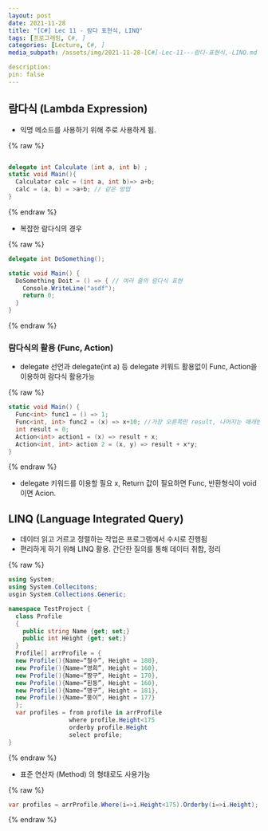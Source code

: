 ```yaml
---
layout: post
date: 2021-11-28
title: "[C#] Lec 11 - 람다 표현식, LINQ"
tags: [프로그래밍, C#, ]
categories: [Lecture, C#, ]
media_subpath: /assets/img/2021-11-28-[C#]-Lec-11---람다-표현식,-LINQ.md

description:  
pin: false
---
```



## 람다식 (Lambda Expression)

- 익명 메소드를 사용하기 위해 주로 사용하게 됨.


{% raw %}
```c#

delegate int Calculate (int a, int b) ;
static void Main(){
  Calculator calc = (int a, int b)=> a+b;
  calc = (a, b) = >a+b; // 같은 방법
}
```
{% endraw %}


- 복잡한 람다식의 경우


{% raw %}
```c#
delegate int DoSomething();

static void Main() {
  DoSomething Doit = () => { // 여러 줄의 람다식 표현
    Console.WriteLine("asdf");
    return 0;
  }
}
```
{% endraw %}



### 람다식의 활용 (Func, Action)

- delegate 선언과 delegate(int a) 등 delegate 키워드 활용없이 Func, Action을 이용하여 람다식 활용가능


{% raw %}
```c#
static void Main() {
  Func<int> func1 = () => 1;
  Func<int, int> func2 = (x) => x+10; //가장 오른쪽만 result, 나머지는 매개변수 입력형식
  int result = 0;
  Action<int> action1 = (x) => result + x;
  Action<int, int> action 2 = (x, y) => result + x*y;
}
```
{% endraw %}


- delegate 키워드를 이용할 필요 x, Return 값이 필요하면 Func, 반환형식이 void이면 Acion.

## LINQ (Language Integrated Query)

- 데이터 읽고 거르고 정렬하는 작업은 프로그램에서 수시로 진행됨
- 편리하게 하기 위해 LINQ 활용. 간단한 질의를 통해 데이터 취합, 정리


{% raw %}
```c#
using System;
using System.Collecitons;
usgin System.Collections.Generic;

namespace TestProject {
  class Profile
  {
    public string Name {get; set;}
    public int Height {get; set;}
  }
  Profile[] arrProfile = {
  new Profile(){Name=“철수”, Height = 180},
  new Profile(){Name=“영희”, Height = 160},
  new Profile(){Name=“짱구”, Height = 170},
  new Profile(){Name=“흰둥”, Height = 160},
  new Profile(){Name=“맹구”, Height = 181},
  new Profile(){Name=“뚱이”, Height = 177}
  };
  var profiles = from profile in arrProfile
                 where profile.Height<175
                 orderby profile.Height
                 select profile;
}
```
{% endraw %}


- 표준 연산자 (Method) 의 형태로도 사용가능


{% raw %}
```c#
var profiles = arrProfile.Where(i=>i.Height<175).Orderby(i=>i.Height);
```
{% endraw %}




<script>
  window.MathJax = {
    tex: {
      macros: {
        R: "\\mathbb{R}",
        N: "\\mathbb{N}",
        Z: "\\mathbb{Z}",
        Q: "\\mathbb{Q}",
        C: "\\mathbb{C}",
        proj: "\\operatorname{proj}",
        rank: "\\operatorname{rank}",
        im: "\\operatorname{im}",
        dom: "\\operatorname{dom}",
        codom: "\\operatorname{codom}",
        argmax: "\\operatorname*{arg\,max}",
        argmin: "\\operatorname*{arg\,min}",
        "\{": "\\lbrace",
        "\}": "\\rbrace",
        sub: "\\subset",
        sup: "\\supset",
        sube: "\\subseteq",
        supe: "\\supseteq"
      },
      tags: "ams",
      strict: false, 
      inlineMath: [["$", "$"], ["\\(", "\\)"]],
      displayMath: [["$$", "$$"], ["\\[", "\\]"]]
    },
    options: {
      skipHtmlTags: ["script", "noscript", "style", "textarea", "pre"]
    }
  };
</script>
<script async src="https://cdn.jsdelivr.net/npm/mathjax@3/es5/tex-mml-chtml.js"></script>
